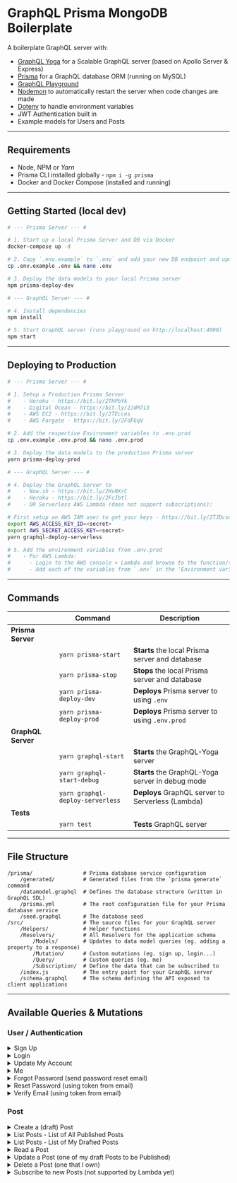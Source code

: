 # GraphQL Prisma MongoDB Boilerplate

A boilerplate GraphQL server with:

- [GraphQL Yoga](https://github.com/prisma/graphql-yoga) for a Scalable GraphQL server (based on Apollo Server & Express)
- [Prisma](https://www.prisma.io/) for a GraphQL database ORM (running on MySQL)
- [GraphQL Playground](https://github.com/prisma/graphql-playground)
- [Nodemon](https://github.com/remy/nodemon) to automatically restart the server when code changes are made
- [Dotenv](https://github.com/motdotla/dotenv) to handle environment variables
- JWT Authentication built in
- Example models for Users and Posts

---

## Requirements

- Node, NPM or *Yarn*
- Prisma CLI installed globally - `npm i -g prisma`
- Docker and Docker Compose (installed and running)

---

## Getting Started (local dev)

```sh
# --- Prisma Server --- #

# 1. Start up a local Prisma Server and DB via Docker
docker-compose up -d

# 2. Copy `.env.example` to `.env` and add your new DB endpoint and update the keys
cp .env.example .env && nano .env

# 3. Deploy the data models to your local Prisma server
npm prisma-deploy-dev

# --- GraphQL Server --- #

# 4. Install dependencies
npm install

# 5. Start GraphQL server (runs playground on http://localhost:4000)
npm start
```

---

## Deploying to Production

```sh
# --- Prisma Server --- #

# 1. Setup a Production Prisma Server
#    - Heroku - https://bit.ly/2THPbYk
#    - Digital Ocean - https://bit.ly/2JdM713
#    - AWS EC2 - https://bit.ly/2TEcces
#    - AWS Fargate - https://bit.ly/2FdFGqV

# 2. Add the respective Environment variables to .env.prod
cp .env.example .env.prod && nano .env.prod

# 3. Deploy the data models to the production Prisma server
yarn prisma-deploy-prod

# --- GraphQL Server --- #

# 4. Deploy the GraphQL Server to
#    - Now.sh - https://bit.ly/2HvNXrC
#    - Heroku - https://bit.ly/2FcIbtl
#    - OR Serverless AWS Lambda (does not support subscriptions):

# First setup an AWS IAM user to get your keys - https://bit.ly/2TJDcsq
export AWS_ACCESS_KEY_ID=<secret>
export AWS_SECRET_ACCESS_KEY=<secret>
yarn graphql-deploy-serverless

# 5. Add the environment variables from .env.prod
#    - For AWS Lambda:
#      - Login to the AWS console > Lambda and browse to the function/s
#      - Add each of the variables from `.env` in the 'Environment variables' section of each function
```

---

## Commands

|| Command | Description |
| --- | --- | --- |
| **Prisma Server** |
|| `yarn prisma-start` | **Starts** the local Prisma server and database |
|| `yarn prisma-stop` | **Stops** the local Prisma server and database |
|| `yarn prisma-deploy-dev` | **Deploys** Prisma server to using `.env` |
|| `yarn prisma-deploy-prod` | **Deploys** Prisma server to using `.env.prod` |
| **GraphQL Server** |
|| `yarn graphql-start` | **Starts** the GraphQL-Yoga server |
|| `yarn graphql-start-debug` | **Starts** the GraphQL-Yoga server in debug mode |
|| `yarn graphql-deploy-serverless` | **Deploys** GraphQL server to Serverless (Lambda) |
| **Tests** |
|| `yarn test` | **Tests** GraphQL server |

---

## File Structure

```
/prisma/                # Prisma database service configuration
    /generated/         # Generated files from the `prisma generate` command
    /datamodel.graphql  # Defines the database structure (written in GraphQL SDL)
    /prisma.yml         # The root configuration file for your Prisma database service
    /seed.graphql       # The database seed
/src/                   # The source files for your GraphQL server
    /Helpers/           # Helper functions
    /Resolvers/         # All Resolvers for the application schema
        /Models/        # Updates to data model queries (eg. adding a property to a response)
        /Mutation/      # Custom mutations (eg. sign up, login...)
        /Query/         # Custom queries (eg. me)
        /Subscription/  # Define the data that can be subscribed to
    /index.js           # The entry point for your GraphQL server
    /schema.graphql     # The schema defining the API exposed to client applications
```

---

## Available Queries & Mutations

### User / Authentication

<details><summary>Sign Up</summary>
<p>

```
mutation {
  signup(
    email: "zeus@examples.com"
    password: "secret42"
    firstName: "Zeus"
    lastName: "Zellot"
  ) {
    token
    user {
      id
      firstName
      lastName
      email
    }
  }
}
```
</p>
</details>

<details><summary>Login</summary>
<p>

```
mutation {
  login(
    email: "zeus@examples.com"
    password: "secret42"
  ) {
    token
    user {
      email
    }
  }
}
```
</p>
</details>

<details><summary>Update My Account</summary>
<p>

```
mutation {
  updateUser(
    email: "zeus@example.com"
    firstName: "Jane"
    lastName: "Doe"
    password: "123Abc123Abc"
  ) {
    id
    firstName
    lastName
    email
  }
}
```
</p>
</details>

<details><summary>Me</summary>
<p>

*Requires `"Authorization": "Bearer ..."` header*

```
query {
  me {
    id
    firstName
    lastName
    email
    posts {
      title
      published
    }
  }
}
```
</p>
</details>

<details><summary>Forgot Password (send password reset email)</summary>
<p>

```
mutation {
  forgotPassword(
    email: "alice@prisma.io"
  ) {
    message
  }
}
```
</p>
</details>

<details><summary>Reset Password (using token from email)</summary>
<p>

```
mutation {
  resetPassword(
    resetToken: "v0db287br2atjvfsrc4wl"
    password: "secret42"
  ) {
    token
    user {
      id
      name
      email
    }
  }
}
```
</p>
</details>

<details><summary>Verify Email (using token from email)</summary>
<p>

```
mutation {
  verifyEmail(
    emailVerifiedToken: "v0db287br2atjvfsrc4wl"
  ) {
    id
    name
    email
  }
}
```
</p>
</details>

### Post

<details><summary>Create a (draft) Post</summary>
<p>

*Requires `"Authorization": "Bearer ..."` header*

```
mutation {
  createDraft(
    title: "New Draft Post"
    content: "Hello new post that's not posted yet"
  ) {
    id
    title
    content
    author {
      firstName
      lastName
    }
  }
}
```
</p>
</details>

<details><summary>List Posts - List of All Published Posts</summary>
<p>

```
query {
  listPosts {
    id
    title
    content
    author {
      firstName
      lastName
    }
  }
}
```
</p>
</details>

<details><summary>List Posts - List of My Drafted Posts</summary>
<p>

*Requires `"Authorization": "Bearer ..."` header*

```
query {
  listDraftPosts {
    id
    title
    content
    author {
      firstName
      lastName
    }
  }
}
```
</p>
</details>

<details><summary>Read a Post</summary>
<p>

```
query {
  post(id: "cjt74m7fy06at0b18gk07p7ks") {
    id
    title
    content
    author {
      firstName
      lastName
    }
  }
}
```
</p>
</details>

<details><summary>Update a Post (one of my draft Posts to be Published)</summary>
<p>

*Requires `"Authorization": "Bearer ..."` header*

```
mutation {
  publish(id: "cjt6q05lh2qi70b45gkux1gfv") {
    id
    title
    content
    published
    author {
      firstName
      lastName
    }
  }
}
```
</p>
</details>

<details><summary>Delete a Post (one that I own)</summary>
<p>

*Requires `"Authorization": "Bearer ..."` header*

```
mutation {
  deletePost(id: "cjt6q6des2shk0b45gtusvd9d") {
    id
    title
  }
}
```
</p>
</details>

<details><summary>Subscribe to new Posts (not supported by Lambda yet)</summary>
<p>

```
subscription {
  feedSubscription {
    id
    title
  }
}
```
</p>
</details>
